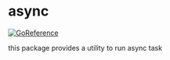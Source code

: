 # async

[![GoReference](https://pkg.go.dev/badge/go.winto.dev/async)](https://pkg.go.dev/go.winto.dev/async)

this package provides a utility to run async task
